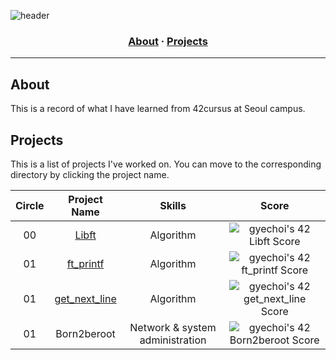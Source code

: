 ![header](https://capsule-render.vercel.app/api?type=transparent&fontColor=703ee5&height=120&section=header&text=42cursus&fontSize=70&desc=at%20seoul%20campus&descAlignY=75&descAlign=60)

<h3 align="center">
	<a href="#about">About</a>
	<span> · </span>
	<a href="#projects">Projects</a>
</h3>

---

## About

This is a record of what I have learned from 42cursus at Seoul campus.

## Projects

This is a list of projects I've worked on. You can move to the corresponding directory by clicking the project name.

|Circle	|Project Name |Skills |Score |
|:---:  |:---:        |:---: |:---: |
|00	|[Libft](https://github.com/Gyeongsu1997/42cursus/tree/main/Libft) |Algorithm |![gyechoi's 42 Libft Score](https://badge42.vercel.app/api/v2/clg4nlglu005408lb4d1pxbkq/project/3024476) |
|01	|[ft_printf](https://github.com/Gyeongsu1997/42cursus/tree/main/ft_printf) |Algorithm |![gyechoi's 42 ft_printf Score](https://badge42.vercel.app/api/v2/clg4nlglu005408lb4d1pxbkq/project/3033503) |
|01	|[get_next_line](https://github.com/Gyeongsu1997/42cursus/tree/main/get_next_line)		|Algorithm |![gyechoi's 42 get_next_line Score](https://badge42.vercel.app/api/v2/clg4nlglu005408lb4d1pxbkq/project/3033502) |
|01	|Born2beroot |Network & system administration |![gyechoi's 42 Born2beroot Score](https://badge42.vercel.app/api/v2/clg4nlglu005408lb4d1pxbkq/project/3033501) |
